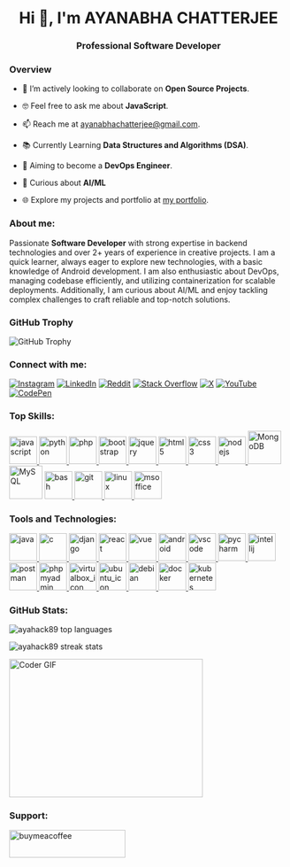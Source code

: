<link rel="stylesheet" href="https://cdnjs.cloudflare.com/ajax/libs/font-awesome/6.0.0-beta3/css/all.min.css">

<h1 align="center">Hi 👋, I'm AYANABHA CHATTERJEE</h1>

 <h3 align="center">Professional Software Developer</h3>


<h3>Overview</h3>

- 🤝 I’m actively looking to collaborate on **Open Source Projects**.

- 🤓 Feel free to ask me about **JavaScript**.

- 📫 Reach me at [ayanabhachatterjee@gmail.com](mailto:ayanabhachatterjee@gmail.com).

- 📚 Currently Learning **Data Structures and Algorithms (DSA)**.

- 🚀 Aiming to become a **DevOps Engineer**.

- 💭 Curious about **AI/ML**

- 🌐 Explore my projects and portfolio at [my portfolio](https://portfolio-ayanabha.vercel.app/).


<h3 align="left">About me:</h3>
<p>Passionate <b>Software Developer</b> with strong expertise in backend technologies and over 2+ years of experience in creative projects. I am a quick learner, always eager to explore new technologies, with a basic knowledge of Android development. I am also enthusiastic about DevOps, managing codebase efficiently, and utilizing containerization for scalable deployments. Additionally, I am curious about AI/ML and enjoy tackling complex challenges to craft reliable and top-notch solutions.</p>

### GitHub Trophy

![GitHub Trophy](https://github-profile-trophy.vercel.app/?username=ayahack89&theme=radical&no-frame=false&no-bg=true&margin-w=4)


<h3 align="left">Connect with me:</h3>

[![Instagram](https://img.shields.io/badge/Instagram-%23E4405F?logo=Instagram&logoColor=white&style=flat-square)](https://instagram.com/a_vengeanc.e)
[![LinkedIn](https://img.shields.io/badge/LinkedIn-%230077B5?logo=LinkedIn&logoColor=white&style=flat-square)](https://linkedin.com/in/ayanabha-chatterjee-104979256)
[![Reddit](https://img.shields.io/badge/Reddit-%23FF4500?logo=Reddit&logoColor=white&style=flat-square)](https://reddit.com/user/Puzzle_Age555)
[![Stack Overflow](https://img.shields.io/badge/Stack_Overflow-%23F48024?logo=Stack%20Overflow&logoColor=white&style=flat-square)](https://stackoverflow.com/users/22493225)
[![X](https://img.shields.io/badge/X-%23000000?logo=Twitter&logoColor=white&style=flat-square)](https://x.com/AYANABHACH08)
[![YouTube](https://img.shields.io/badge/YouTube-%23FF0000?logo=YouTube&logoColor=white&style=flat-square)](https://youtube.com/@abha8853)
[![CodePen](https://img.shields.io/badge/CodePen-%23000000?logo=CodePen&logoColor=white&style=flat-square)](https://codepen.io/AYANABHA-CHATTERJEE)


<h3 align="left">Top Skills:</h3>
<p align="left">
<a href="https://developer.mozilla.org/en-US/docs/Web/JavaScript" target="_blank" rel="noreferrer"> <img src="https://cdn.jsdelivr.net/gh/devicons/devicon/icons/javascript/javascript-original.svg" alt="javascript" width="50" height="50"/> </a>
<a href="https://www.python.org" target="_blank" rel="noreferrer"> <img src="https://cdn.jsdelivr.net/gh/devicons/devicon/icons/python/python-original.svg" alt="python" width="50" height="50"/> </a>
<a href="https://www.php.net" target="_blank" rel="noreferrer"> <img src="https://cdn.jsdelivr.net/gh/devicons/devicon/icons/php/php-original.svg" alt="php" width="50" height="50"/> </a>
<a href="https://getbootstrap.com" target="_blank" rel="noreferrer"> <img src="https://cdn.jsdelivr.net/gh/devicons/devicon/icons/bootstrap/bootstrap-original.svg" alt="bootstrap" width="50" height="50"/> </a>
<a href="https://jquery.com/" target="_blank" rel="noreferrer"> <img src="https://cdn.jsdelivr.net/gh/devicons/devicon/icons/jquery/jquery-original.svg" alt="jquery" width="50" height="50"/> </a>
<a href="https://www.w3.org/html/" target="_blank" rel="noreferrer"> <img src="https://cdn.jsdelivr.net/gh/devicons/devicon/icons/html5/html5-original.svg" alt="html5" width="50" height="50"/> </a>
<a href="https://www.w3schools.com/css/" target="_blank" rel="noreferrer"> <img src="https://cdn.jsdelivr.net/gh/devicons/devicon/icons/css3/css3-original.svg" alt="css3" width="50" height="50"/> </a>
<a href="https://nodejs.org" target="_blank" rel="noreferrer">
  <img src="https://www.vectorlogo.zone/logos/nodejs/nodejs-icon.svg" alt="nodejs" width="50" height="50"/>
</a>
<a href="https://www.mongodb.com/"><img src="https://cdn.jsdelivr.net/gh/devicons/devicon/icons/mongodb/mongodb-original-wordmark.svg" alt="MongoDB" width="60" height="60"/></a>
<a href="https://www.mysql.com/"><img src="https://cdn.jsdelivr.net/gh/devicons/devicon/icons/mysql/mysql-original-wordmark.svg" alt="MySQL" width="60" height="60"/></a>
<a href="https://www.gnu.org/software/bash/" target="_blank" rel="noreferrer"> <img src="https://cdn.jsdelivr.net/gh/devicons/devicon/icons/bash/bash-original.svg" alt="bash" width="50" height="50"/> </a>
<a href="https://git-scm.com/" target="_blank" rel="noreferrer"> <img src="https://cdn.jsdelivr.net/gh/devicons/devicon/icons/git/git-original.svg" alt="git" width="50" height="50"/> </a>
<a href="https://www.linux.org/" target="_blank" rel="noreferrer"> <img src="https://cdn.jsdelivr.net/gh/devicons/devicon/icons/linux/linux-original.svg" alt="linux" width="50" height="50"/> </a>
<a href="https://www.microsoft.com/en-us/microsoft-365" target="_blank" rel="noreferrer"> <img src="https://cdn-icons-png.flaticon.com/512/732/732221.png" alt="msoffice" width="50" height="50"/> </a>
</p>

<h3 align="left">Tools and Technologies:</h3>
<p align="left">
<a href="https://www.java.com" target="_blank" rel="noreferrer">
  <img src="https://cdn.jsdelivr.net/gh/devicons/devicon/icons/java/java-original.svg" alt="java" width="50" height="50"/>
</a>
<a href="https://en.wikipedia.org/wiki/C_(programming_language)" target="_blank" rel="noreferrer">
  <img src="https://cdn.jsdelivr.net/gh/devicons/devicon/icons/c/c-original.svg" alt="c" width="50" height="50"/>
</a>
<a href="https://www.djangoproject.com/" target="_blank" rel="noreferrer">
  <img src="https://www.vectorlogo.zone/logos/djangoproject/djangoproject-icon.svg" alt="django" width="50" height="50"/>
</a>
<a href="https://reactjs.org/" target="_blank" rel="noreferrer">
  <img src="https://cdn.jsdelivr.net/gh/devicons/devicon/icons/react/react-original.svg" alt="react" width="50" height="50"/>
</a>
<a href="https://vuejs.org/" target="_blank" rel="noreferrer">
  <img src="https://cdn.jsdelivr.net/gh/devicons/devicon/icons/vuejs/vuejs-original.svg" alt="vue" width="50" height="50"/>
</a>
<a href="https://developer.android.com" target="_blank" rel="noreferrer">
  <img src="https://cdn.jsdelivr.net/gh/devicons/devicon/icons/android/android-original.svg" alt="android" width="50" height="50"/>
</a>
<a href="https://code.visualstudio.com/" target="_blank" rel="noreferrer">
  <img src="https://cdn.jsdelivr.net/gh/devicons/devicon/icons/vscode/vscode-original.svg" alt="vscode" width="50" height="50"/>
</a>
<a href="https://www.jetbrains.com/pycharm/" target="_blank" rel="noreferrer">
  <img src="https://cdn.jsdelivr.net/gh/devicons/devicon/icons/pycharm/pycharm-original.svg" alt="pycharm" width="50" height="50"/>
</a>
<a href="https://www.jetbrains.com/idea/" target="_blank" rel="noreferrer">
  <img src="https://cdn.jsdelivr.net/gh/devicons/devicon/icons/intellij/intellij-original.svg" alt="intellij" width="50" height="50"/>
</a>
<a href="https://www.postman.com/" target="_blank" rel="noreferrer">
  <img src="https://www.vectorlogo.zone/logos/getpostman/getpostman-icon.svg" alt="postman" width="50" height="50"/>
</a>
<a href="https://www.phpmyadmin.net/" target="_blank" rel="noreferrer">
  <img src="https://www.vectorlogo.zone/logos/phpmyadmin/phpmyadmin-icon.svg" alt="phpmyadmin" width="50" height="50"/>
</a>
<a href="https://www.virtualbox.org/" target="_blank" rel="noreferrer">
  <img src="https://www.vectorlogo.zone/logos/virtualbox/virtualbox-icon.svg" alt="virtualbox_icon" width="50" height="50"/>
</a>
<a href="https://ubuntu.com/" target="_blank" rel="noreferrer">
  <img src="https://assets.ubuntu.com/v1/29985a98-ubuntu-logo32.png" alt="ubuntu_icon" width="50" height="50"/>
</a>
<a href="https://www.debian.org/" target="_blank" rel="noreferrer">
  <img src="https://cdn.jsdelivr.net/gh/devicons/devicon/icons/debian/debian-original.svg" alt="debian" width="50" height="50"/>
</a>
<a href="https://www.docker.com/" target="_blank" rel="noreferrer">
  <img src="https://cdn.jsdelivr.net/gh/devicons/devicon/icons/docker/docker-original.svg" alt="docker" width="50" height="50"/>
</a>
<a href="https://kubernetes.io/" target="_blank" rel="noreferrer">
  <img src="https://cdn.jsdelivr.net/gh/devicons/devicon/icons/kubernetes/kubernetes-original.svg" alt="kubernetes" width="50" height="50"/>
</a>
</p>


<h3 align="left">GitHub Stats:</h3>
<p><img align="center" src="https://github-readme-stats.vercel.app/api/top-langs?username=ayahack89&show_icons=true&locale=en&layout=compact&theme=dark" alt="ayahack89 top languages" /></p>
<p><img align="center" src="https://github-readme-streak-stats.herokuapp.com/?user=ayahack89&theme=dark" alt="ayahack89 streak stats" /></p>

<img alt="Coder GIF" height=250 width=350 src="https://miro.medium.com/max/1360/0*7Q3yvSIv_t0ioJ-Z.gif" />
<!-- <a href="https://github.com/ayahack89">
    <img alt="Snake Gif" src="https://raw.githubusercontent.com/ayahack89/ayahack89/output/github-contribution-grid-snake-dark.svg"/>
</a> -->


<h3 align="left">Support:</h3>
<p><a href="https://www.buymeacoffee.com/ayanabha88"> <img align="center" src="https://cdn.buymeacoffee.com/buttons/v2/default-yellow.png" height="50" width="210" alt="buymeacoffee" /></a></p>


